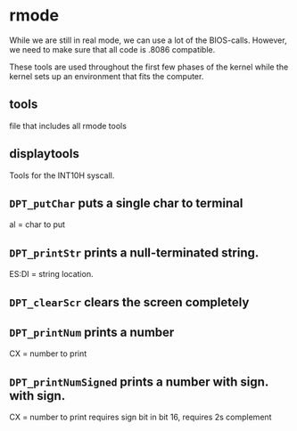 # rmode
While we are still in real mode, we can use a lot of the BIOS-calls.
However, we need to make sure that all code is .8086 compatible.

These tools are used throughout the first few phases of the kernel while the kernel
sets up an environment that fits the computer.

## tools
file that includes all rmode tools

## displaytools
Tools for the INT10H syscall.

`DPT_putChar` puts a single char to terminal
--
al = char to put

`DPT_printStr` prints a null-terminated string.
--
ES:DI = string location.

`DPT_clearScr` clears the screen completely
--

`DPT_printNum` prints a number
--
CX = number to print

`DPT_printNumSigned` prints a number with sign. with sign.
--
CX = number to print
requires sign bit in bit 16, requires 2s complement
